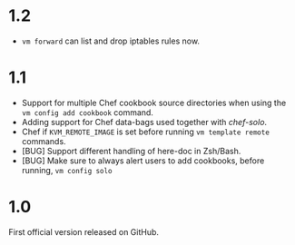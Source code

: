 # 1.2

* `vm forward` can list and drop iptables rules now.

# 1.1

* Support for multiple Chef cookbook source directories
  when using the `vm config add cookbook` command.
* Adding support for Chef data-bags used together with 
  _chef-solo_.
* Chef if `KVM_REMOTE_IMAGE` is set before running 
  `vm template remote` commands.
* [BUG] Support different handling of here-doc in Zsh/Bash. 
* [BUG] Make sure to always alert users to add cookbooks,
  before running, `vm config solo`

# 1.0

First official version released on GitHub.
